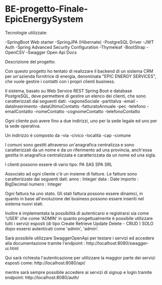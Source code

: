 # BE-progetto-Finale-EpicEnergySystem

Tecnologie utilizzate:

-SpringBoot Web starter
-SpringJPA (Hibernate)
-PostgreSQL Driver
-JWT Auth
-Spring Advanced Security Configuration
-Thymeleaf
-BootStrap
-OpenCSV
-Swagger Open Api Docs

Descrizione del progetto:

Con questo progetto ho tentato di realizzare il backend di un sistema CRM per un'azienda fornitrice di energia, denominata "EPIC ENERGY SERVICES", che vuole gestire i contatti 
con i propri clienti business.

Il sistema, basato su Web Service REST Spring Boot e database PostgreSQL, deve permettere di gestire un elenco dei clienti, che sono caratterizzati dai seguenti dati:
      -ragioneSociale
      -partitaIva
      -email
      -dataInserimento
      -dataUltimoContatto
      -fatturatoAnnuale
      -pec
      -telefono
      -emailContatto
      -nomeContatto
      -cognomeContatto
      -telefonoContatto

Ogni cliente può avere fino a due indirizzi, uno per la sede legale ed uno per la sede operativa.

Un indirizzo è composto da 
      -via
      -civico
      -località
      -cap
      -comune 

I comuni sono gestiti attraverso un'anagrafica centralizza e sono caratterizzati da un nome e da un riferimento ad una provincia, anch'essa gestita 
in anagrafica centralizzata e caratterizzata da un nome ed una sigla. 


I clienti possono essere di vario tipo:
      PA
      SAS
      SPA
      SRL

Associato ad ogni cliente c'è un insieme di fatture. Le fatture sono caratterizzate dai seguenti dati:
      anno : Integer
      data : Date
      importo : BigDecimal
      numero : Integer

Ogni fattura ha uno stato. Gli stati fattura possono essere dinamici, in quanto in base all'evoluzione del business possono essere inseriti nel sistema nuovi stati.

Inoltre è implementata la possibilità di autenticarsi e registrarsi sia come 'USER' che come 'ADMIN' in quanto progettualmente è possibile utilizzare tutti i servizi esposti 
(di tipo Create Retrieve Update Delete - CRUD ) SOLO dopo essersi autenticati come 'admin', 'admin'.

Sarà possibile utilizzare SwaggerOpenApi per testare i servizi ed accedere alla documentazione tramite l'endpoint : http://localhost:8080/swagger-ui.html

Qui sarà richiesta l'autenticazione per utilizzare la maggior parte dei servizi esposti come: http://localhost:8080/api/

mentre sarà sempre possibile accedere ai servizi di signup e login tramite endpoint: http://localhost:8080/auth/



